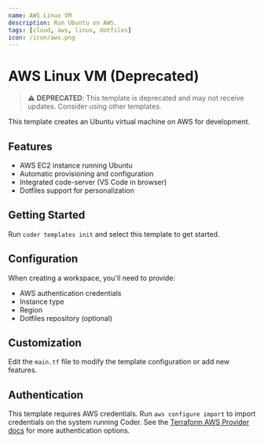 ```yaml
---
name: AWS Linux VM
description: Run Ubuntu on AWS.
tags: [cloud, aws, linux, dotfiles]
icon: /icon/aws.png
---
```


# AWS Linux VM (Deprecated)

> ⚠️ **DEPRECATED**: This template is deprecated and may not receive updates. Consider using other templates.

This template creates an Ubuntu virtual machine on AWS for development.

## Features

- AWS EC2 instance running Ubuntu
- Automatic provisioning and configuration
- Integrated code-server (VS Code in browser)
- Dotfiles support for personalization

## Getting Started

Run `coder templates init` and select this template to get started.

## Configuration

When creating a workspace, you'll need to provide:

- AWS authentication credentials
- Instance type
- Region
- Dotfiles repository (optional)

## Customization

Edit the `main.tf` file to modify the template configuration or add new features.

## Authentication

This template requires AWS credentials. Run `aws configure import` to import credentials on the
system running Coder. See the [Terraform AWS Provider docs](https://registry.terraform.io/providers/hashicorp/aws/latest/docs#authentication-and-configuration) for more authentication options.
